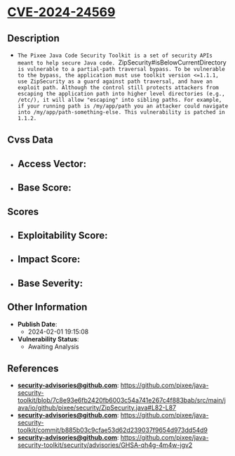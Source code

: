 
# [CVE-2024-24569](https://github.com/pixee/java-security-toolkit/blob/7c8e93e6fb2420fb6003c54a741e267c4f883bab/src/main/java/io/github/pixee/security/ZipSecurity.java#L82-L87)

## Description

- `The Pixee Java Code Security Toolkit is a set of security APIs meant to help secure Java code. `ZipSecurity#isBelowCurrentDirectory` is vulnerable to a partial-path traversal bypass. To be vulnerable to the bypass, the application must use toolkit version <=1.1.1, use ZipSecurity as a guard against path traversal, and have an exploit path. Although the control still protects attackers from escaping the application path into higher level directories (e.g., /etc/), it will allow "escaping" into sibling paths. For example, if your running path is /my/app/path you an attacker could navigate into /my/app/path-something-else. This vulnerability is patched in 1.1.2.`

## Cvss Data

- **Access Vector**:
  - 
- **Base Score**:
  - 

## Scores

- **Exploitability Score**:
  - 
- **Impact Score**:
  - 
- **Base Severity**:
  - 

## Other Information

- **Publish Date**:
  - 2024-02-01 19:15:08
- **Vulnerability Status**:
  - Awaiting Analysis

## References

- **security-advisories@github.com**: https://github.com/pixee/java-security-toolkit/blob/7c8e93e6fb2420fb6003c54a741e267c4f883bab/src/main/java/io/github/pixee/security/ZipSecurity.java#L82-L87
- **security-advisories@github.com**: https://github.com/pixee/java-security-toolkit/commit/b885b03c9cfae53d62d239037f9654d973dd54d9
- **security-advisories@github.com**: https://github.com/pixee/java-security-toolkit/security/advisories/GHSA-qh4g-4m4w-jgv2
